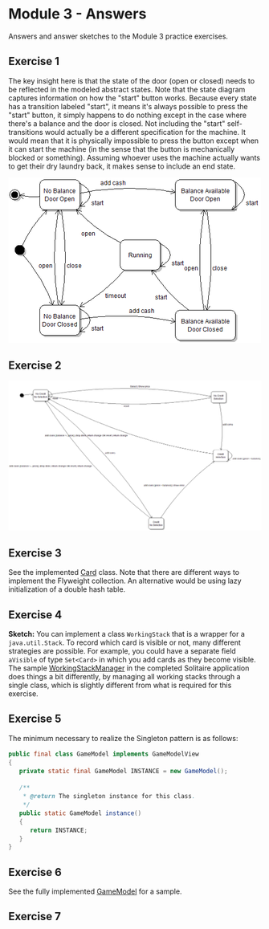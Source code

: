 # Module 3 - Answers

Answers and answer sketches to the Module 3 practice exercises.

## Exercise 1

The key insight here is that the state of the door (open or closed) needs to be reflected in the modeled abstract states. Note that the state diagram captures information on how the "start" button works. Because every state has a transition labeled "start", it means it's always possible to press the "start" button, it simply happens to do nothing except in the case where there's a balance and the door is closed. Not including the "start" self-transitions would actually be a different specification for the machine. It would mean that it is physically impossible to press the button except when it can start the machine (in the sense that the button is mechanically blocked or something). Assuming whoever uses the machine actually wants to get their dry laundry back, it makes sense to include an end state.

![](m03-1a.png)

## Exercise 2

![](m03-2.png)

## Exercise 3

See the implemented [Card](https://github.com/prmr/Solitaire/blob/v0.3/src/ca/mcgill/cs/stg/solitaire/cards/Card.java) class. Note that there are different ways to implement the Flyweight collection. An alternative would be using lazy initialization of a double hash table.

## Exercise 4

**Sketch:** You can implement a class `WorkingStack` that is a wrapper for a `java.util.Stack`. To record which card is visible or not, many different strategies are possible. For example, you could have a separate field `aVisible` of type `Set<Card>` in which you add cards as they become visible. The sample [WorkingStackManager](https://github.com/prmr/Solitaire/blob/v0.4/src/ca/mcgill/cs/stg/solitaire/model/WorkingStackManager.java) in the completed Solitaire application does things a bit differently, by managing all working stacks through a single class, which is slightly different from what is required for this exercise.

## Exercise 5

The minimum necessary to realize the Singleton pattern is as follows:

```java
public final class GameModel implements GameModelView
{
   private static final GameModel INSTANCE = new GameModel();
   
   /**
    * @return The singleton instance for this class.
    */
   public static GameModel instance()
   {
      return INSTANCE;
   }
}
```

## Exercise 6

See the fully implemented [GameModel](https://github.com/prmr/Solitaire/blob/v0.4/src/ca/mcgill/cs/stg/solitaire/model/GameModel.java) for a sample.

## Exercise 7